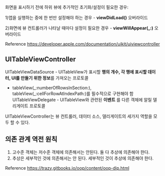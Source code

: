화면을 표시하기 전에 하위 뷰에 추가적인 초기화/설정이 필요한 경우:

1)앱을 실행하는 중에 한 번만 설정해야 하는 경우 - **viewDidLoad()** 오버라이드

2)화면에 뷰 컨트롤러가 나타날 때마다 설정이 필요한 경우 - **viewWillAppear(_:)** 오버라이드

Reference https://developer.apple.com/documentation/uikit/uiviewcontroller

## UITableViewController
UITableViewDataSource - UITableView가 표시할 **행의 개수, 각 행에 표시할 데이터, UI를 만들기 위한 정보**를 가져오는 프로토콜
- tableView(\_:numberOfRowsInSection:), tableView(_:cellForRowAtIndexPath:)를 필수적으로 구현해야 함
UITableViewDelegate - UITableView와 관련된 **이벤트** 를 다른 객체에 알릴 델리게이트 프로토콜

UITableViewController는 뷰 컨트롤러, 데이터 소스, 델리게이트의 세가지 역할을 모두 할 수 있다.

## 의존 관계 역전 원칙
1. 고수준 객체는 저수준 객체에 의존해서는 안된다. 둘 다 추상에 의존해야 한다.
2. 추상은 세부적인 것에 의존해서는 안 된다. 세부적인 것이 추상에 의존해야 한다.

Reference https://trazy.gitbooks.io/oop/content/oop-dip.html

